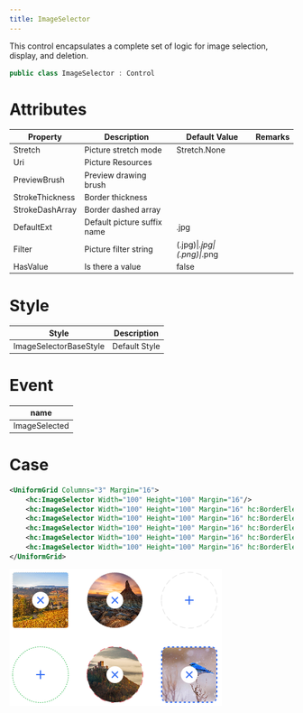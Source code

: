 ```yaml
---
title: ImageSelector 
---
```


This control encapsulates a complete set of logic for image selection, display, and deletion.

```cs
public class ImageSelector : Control
```

# Attributes
|Property|Description|Default Value|Remarks|
|-|-|-|-|
|Stretch|Picture stretch mode|Stretch.None||
|Uri|Picture Resources|||
|PreviewBrush|Preview drawing brush|||
|StrokeThickness|Border thickness|||
|StrokeDashArray|Border dashed array|||
|DefaultExt|Default picture suffix name|.jpg||
|Filter|Picture filter string|(.jpg)&#124;*.jpg&#124;(.png)&#124;*.png||
|HasValue|Is there a value|false|||

# Style
|Style|Description|
|-|-|
|ImageSelectorBaseStyle|Default Style|

# Event
|name|
|-|
|ImageSelected|


# Case
```xml
<UniformGrid Columns="3" Margin="16">
    <hc:ImageSelector Width="100" Height="100" Margin="16"/>
    <hc:ImageSelector Width="100" Height="100" Margin="16" hc:BorderElement.CornerRadius="50"/>
    <hc:ImageSelector Width="100" Height="100" Margin="16" hc:BorderElement.CornerRadius="50" StrokeDashArray="10,5"/>
    <hc:ImageSelector Width="100" Height="100" Margin="16" hc:BorderElement.CornerRadius="50" BorderBrush="{DynamicResource SuccessBrush}"/>
    <hc:ImageSelector Width="100" Height="100" Margin="16" hc:BorderElement.CornerRadius="50" StrokeDashArray="10,5,10" BorderBrush="{DynamicResource DangerBrush}"/>
    <hc:ImageSelector Width="100" Height="100" Margin="16" hc:BorderElement.CornerRadius="10" StrokeThickness="2" BorderThickness="2" BorderBrush="{DynamicResource PrimaryBrush}"/>
</UniformGrid>
```

![ImageSelector](https://raw.githubusercontent.com/HandyOrg/HandyOrgResource/master/HandyControl/Resources/ImageSelector.png)